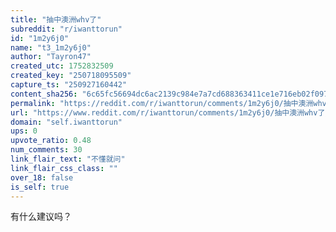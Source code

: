 ```yaml
---
title: "抽中澳洲whv了"
subreddit: "r/iwanttorun"
id: "1m2y6j0"
name: "t3_1m2y6j0"
author: "Tayron47"
created_utc: 1752832509
created_key: "250718095509"
capture_ts: "250927160442"
content_sha256: "6c65fc56694dc6ac2139c984e7a7cd688363411ce1e716eb02f097a29cd2bc06"
permalink: "https://reddit.com/r/iwanttorun/comments/1m2y6j0/抽中澳洲whv了/"
url: "https://www.reddit.com/r/iwanttorun/comments/1m2y6j0/抽中澳洲whv了/"
domain: "self.iwanttorun"
ups: 0
upvote_ratio: 0.48
num_comments: 30
link_flair_text: "不懂就问"
link_flair_css_class: ""
over_18: false
is_self: true
---
```


有什么建议吗？
